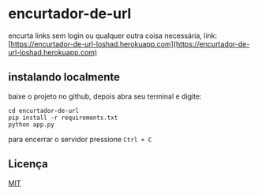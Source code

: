 # encurtador-de-url

encurta links sem login ou qualquer outra coisa necessária, link: [https://encurtador-de-url-loshad.herokuapp.com](https://encurtador-de-url-loshad.herokuapp.com)
## instalando localmente 

baixe o projeto no github, depois abra seu terminal e digite:

```
cd encurtador-de-url
pip install -r requirements.txt
python app.py
```

para encerrar o servidor pressione ``Ctrl + C``

## Licença
[MIT](LICENSE)